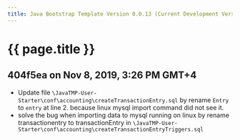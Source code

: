 ```yaml
---
title: Java Bootstrap Template Version 0.0.13 (Current Development Version)
---
```

# {{ page.title }}

## 404f5ea on Nov 8, 2019, 3:26 PM GMT+4
- Update file `\JavaTMP-User-Starter\conf\accounting\createTransactionEntry.sql` by rename `Entry` to `entry` at line 2. because
linux mysql import command did not see it.
- solve the bug when importing data to mysql running on linux by rename transactionentry to transactionEntry in
`\JavaTMP-User-Starter\conf\accounting\createTransactionEntryTriggers.sql`